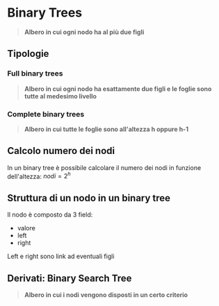 # Binary Trees

> **Albero in cui ogni nodo ha al più due figli**

## Tipologie

### Full binary trees

> **Albero in cui ogni nodo ha esattamente due figli e le foglie sono tutte al medesimo livello**

### Complete binary trees

> **Albero in cui tutte le foglie sono all'altezza h oppure h-1**

## Calcolo numero dei nodi

In un binary tree è possibile calcolare il numero dei nodi in funzione dell'altezza: $nodi = 2^h$

## Struttura di un nodo in un binary tree
Il nodo è composto da 3 field:

- valore
- left
- right
  
Left e right sono link ad eventuali figli

## Derivati: Binary Search Tree

> **Albero in cui i nodi vengono disposti in un certo criterio**
